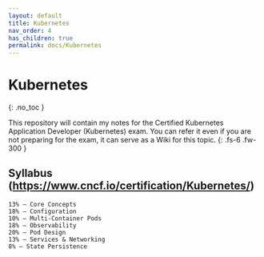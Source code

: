 ```yaml
---
layout: default
title: Kubernetes
nav_order: 4
has_children: true
permalink: docs/Kubernetes
---
```


# Kubernetes 
{: .no_toc }

This repository will contain my notes for the Certified Kubernetes Application Developer (Kubernetes) exam. You can refer it even if you are not preparing for the exam, it can serve as a Wiki for this topic.
{: .fs-6 .fw-300 }


## Syllabus (https://www.cncf.io/certification/Kubernetes/)

    13% – Core Concepts
    18% – Configuration
    10% – Multi-Container Pods
    18% – Observability
    20% – Pod Design
    13% – Services & Networking
    8% – State Persistence
    
    